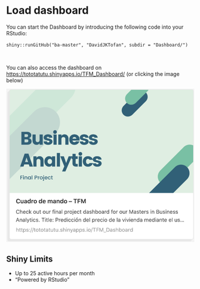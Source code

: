 # Load dashboard

You can start the Dashboard by introducing the following code into your RStudio:

```
shiny::runGitHub("ba-master", "DavidJKTofan", subdir = "Dashboard/")
```
<br>

You can also access the dashboard on https://tototatutu.shinyapps.io/TFM_Dashboard/ (or clicking the image below)

<a href="https://tototatutu.shinyapps.io/TFM_Dashboard/" target="_blank"><img src="https://github.com/DavidJKTofan/ba-master/blob/master/Dashboard/TFM_Dashboard_Thumbnail.png?raw=true" width="600" alt="Social Media Thumbnail"></a>

## Shiny Limits

- Up to 25 active hours per month
- “Powered by RStudio”
